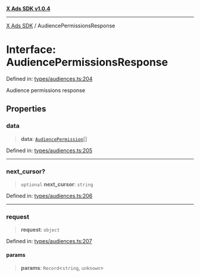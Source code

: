 [**X Ads SDK v1.0.4**](../README.md)

***

[X Ads SDK](../globals.md) / AudiencePermissionsResponse

# Interface: AudiencePermissionsResponse

Defined in: [types/audiences.ts:204](https://github.com/kage1020/x-ads-sdk/blob/main/src/types/audiences.ts#L204)

Audience permissions response

## Properties

### data

> **data**: [`AudiencePermission`](AudiencePermission.md)[]

Defined in: [types/audiences.ts:205](https://github.com/kage1020/x-ads-sdk/blob/main/src/types/audiences.ts#L205)

***

### next\_cursor?

> `optional` **next\_cursor**: `string`

Defined in: [types/audiences.ts:206](https://github.com/kage1020/x-ads-sdk/blob/main/src/types/audiences.ts#L206)

***

### request

> **request**: `object`

Defined in: [types/audiences.ts:207](https://github.com/kage1020/x-ads-sdk/blob/main/src/types/audiences.ts#L207)

#### params

> **params**: `Record`\<`string`, `unknown`\>
